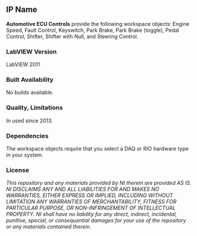 ## IP Name ##

**Automotive ECU Controls** provide the following workspace objects: Engine Speed, Fault Control, Keyswitch, Park Brake, Park Brake (toggle), Pedal Control, Shifter, Shifter with Null, and Steering Control.

### LabVIEW Version ###

LabVIEW 2011

### Built Availability ###

No builds available.

### Quality, Limitations ###

In used since 2013.

### Dependencies ###

The workspace objects require that you select a DAQ or RIO hardware type in your system.

### License ###

*This repository and any materials provided by NI therein are provided AS IS. NI DISCLAIMS ANY AND ALL LIABILITIES FOR AND MAKES NO WARRANTIES, EITHER EXPRESS OR IMPLIED, INCLUDING WITHOUT LIMITATION ANY WARRANTIES OF MERCHANTABILITY, FITNESS FOR  PARTICULAR PURPOSE, OR NON-INFRINGEMENT OF INTELLECTUAL PROPERTY. NI shall have no liability for any direct, indirect, incidental, punitive, special, or consequential damages for your use of the repository or any materials contained therein.*